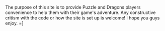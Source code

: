 The purpose of this site is to provide Puzzle and Dragons players convenience to help them with their game's adventure. Any constructive critism with the code or how the site is set up is welcome! I hope you guys enjoy. =]
